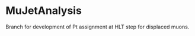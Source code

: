 MuJetAnalysis
=============

Branch for development of Pt assignment at HLT step for displaced muons.
